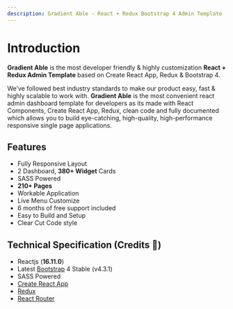 ```yaml
---
description: Gradient Able - React + Redux Bootstrap 4 Admin Template
---
```


# Introduction

**Gradient Able** is the most developer friendly & highly customization **React + Redux Admin Template** based on Create React App, Redux & Bootstrap 4.

We’ve followed best industry standards to make our product easy, fast & highly scalable to work with. **Gradient Able** is the most convenient react admin dashboard template for developers as its made with React Components, Create React App, Redux, clean code and fully documented which allows you to build eye-catching, high-quality, high-performance responsive single page applications.

## Features

* Fully Responsive Layout 
* 2 Dashboard, **380+ Widget** Cards
* SASS Powered
* **210+ Pages**
* Workable Application
* Live Menu Customize
* 6 months of free support included
* Easy to Build and Setup
* Clear Cut Code style

## Technical Specification  \(Credits 🙏\)

* Reactjs \(**16.11.0**\)
* Latest [Bootstrap](https://getbootstrap.com/) 4 Stable \(v4.3.1\)
* SASS Powered
* [Create React App](https://github.com/facebook/create-react-app) 
* [Redux](https://redux.js.org/)
* [React Router](https://github.com/ReactTraining/react-router) 

